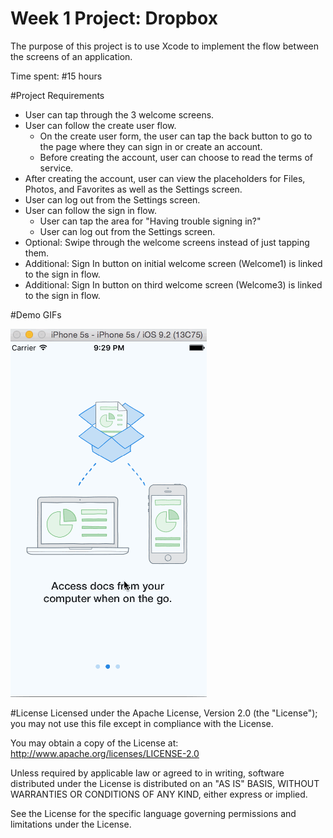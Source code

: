 # Week 1 Project: Dropbox
The purpose of this project is to use Xcode to implement the flow between the screens of an application. 

Time spent: #15 hours

#Project Requirements

 - User can tap through the 3 welcome screens.
 - User can follow the create user flow.
    - On the create user form, the user can tap the back button to go to the page where they can sign in or create an account.
    - Before creating the account, user can choose to read the terms of service.
 - After creating the account, user can view the placeholders for Files, Photos, and Favorites as well as the Settings screen.
 - User can log out from the Settings screen.
 - User can follow the sign in flow.
   - User can tap the area for "Having trouble signing in?"
   - User can log out from the Settings screen.
 - Optional: Swipe through the welcome screens instead of just tapping them.
 - Additional: Sign In button on initial welcome screen (Welcome1) is linked to the sign in flow.
 - Additional: Sign In button on third welcome screen (Welcome3) is linked to the sign in flow.
 

#Demo GIFs

<img src='AssignmentWalkthrough.gif' title='Assignment Walkthrough' width='' alt='Walkthrough of the Dropbox Project.'/>

#License
Licensed under the Apache License, Version 2.0 (the "License"); you may not use this file except in compliance with the License.

You may obtain a copy of the License at: http://www.apache.org/licenses/LICENSE-2.0

Unless required by applicable law or agreed to in writing, software distributed under the License is distributed on an "AS IS" BASIS, WITHOUT WARRANTIES OR CONDITIONS OF ANY KIND, either express or implied.

See the License for the specific language governing permissions and limitations under the License.
